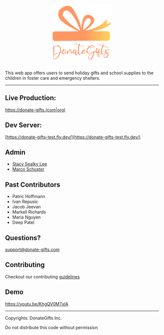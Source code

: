 <p align="center">
    <img width=200 height=200 src="./public/img/new-donate-gifts-logo-2.png">
</p>

This web app offers users to send holiday gifts and school supplies to the children in foster care and emergency shelters.

---

## Live Production:

[https://donate-gifts.(com|org)](https://donate-gifts.com)

## Dev Server:

[https://donate-gifts-test.fly.dev/](https://donate-gifts-test.fly.dev/)

## Admin

- [Stacy Sealky Lee](https://github.com/stacysealky)
- [Marco Schuster](https://github.com/Enubia)

## Past Contributors

- Patric Hoffmann
- Ivan Repusic
- Jacob Jeevan
- Markell Richards
- Maria Nguyen
- Deep Patel

## Questions?

support@donate-gifts.com

## Contributing

Checkout our contributing [guidelines](/Contributing.md)

## Demo

https://youtu.be/KhgQV0MTxlA

---

Copyrights: DonateGifts Inc.

Do not distribute this code without permission


